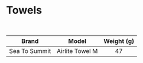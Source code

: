 # Towels

<br>

|     Brand     |      Model      | Weight (g) |
| :-----------: | :-------------: | :--------: |
| Sea To Summit | Airlite Towel M |     47     |